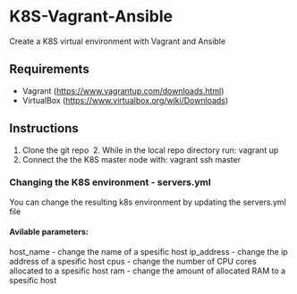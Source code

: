 # K8S-Vagrant-Ansible
Create a K8S virtual environment with Vagrant and Ansible

## Requirements
  - Vagrant (https://www.vagrantup.com/downloads.html)
  - VirtualBox (https://www.virtualbox.org/wiki/Downloads)
  
## Instructions
  1. Clone the git repo
  2. While in the local repo directory run: vagrant up 
  3. Connect the the K8S master node with: vagrant ssh master
  
### Changing the K8S environment - servers.yml 
  You can change the resulting k8s environment by updating the servers.yml file
  #### Avilable parameters:
  host_name - change the name of a spesific host 
  ip_address - change the ip address of a spesific host
  cpus - change the number of CPU cores allocated to a spesific host
  ram - change the amount of allocated RAM to a spesific host
